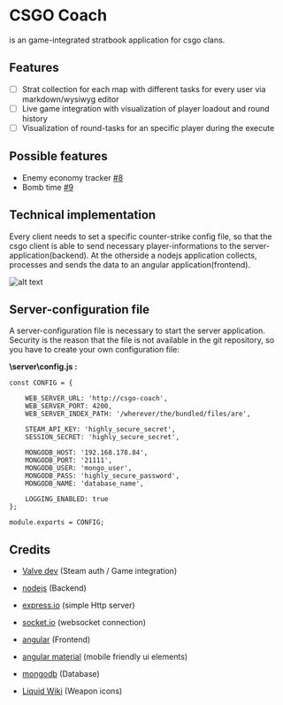 # CSGO Coach
 is an game-integrated stratbook application for csgo clans.

## Features
- [ ] Strat collection for each map with different tasks for every user via markdown/wysiwyg editor
- [ ] Live game integration with visualization of player loadout and round history
- [ ] Visualization of round-tasks for an specific player during the execute

## Possible features
- Enemy economy tracker [#8](https://github.com/matze6633/csgo-coach/issues/8)
- Bomb time [#9](https://github.com/matze6633/csgo-coach/issues/9)

## Technical implementation
Every client needs to set a specific counter-strike config file, 
so that the csgo client is able to send necessary player-informations to the server-application(backend).
At the otherside a nodejs application collects, processes and sends the data to an angular application(frontend).

![alt text](https://github.com/matze6633/csgo-coach/blob/master/docs/overview.png "tech-overview")

## Server-configuration file
A server-configuration file is necessary to start the server application. Security is the reason that the file is not available in the git repository, so you have to create your own configuration file:

**\server\config.js :**
```
const CONFIG = {
    
    WEB_SERVER_URL: 'http://csgo-coach',
    WEB_SERVER_PORT: 4200,
    WEB_SERVER_INDEX_PATH: '/wherever/the/bundled/files/are',

    STEAM_API_KEY: 'highly_secure_secret',
    SESSION_SECRET: 'highly_secure_secret',

    MONGODB_HOST: '192.168.178.84',
    MONGODB_PORT: '21111',
    MONGODB_USER: 'mongo_user',
    MONGODB_PASS: 'highly_secure_password',
    MONGODB_NAME: 'database_name',
    
    LOGGING_ENABLED: true
};

module.exports = CONFIG;
```

## Credits
- [Valve dev](https://developer.valvesoftware.com/wiki/Main_Page) (Steam auth / Game integration)

- [nodejs](https://nodejs.org/en/) (Backend)
- [express.io](https://expressjs.com/) (simple Http server)
- [socket.io](https://socket.io/) (websocket connection)

- [angular](https://angular.io/) (Frontend)
- [angular material](https://material.angular.io/) (mobile friendly ui elements)

- [mongodb](https://www.mongodb.com/) (Database)

- [Liquid Wiki](http://wiki.teamliquid.net/) (Weapon icons)

